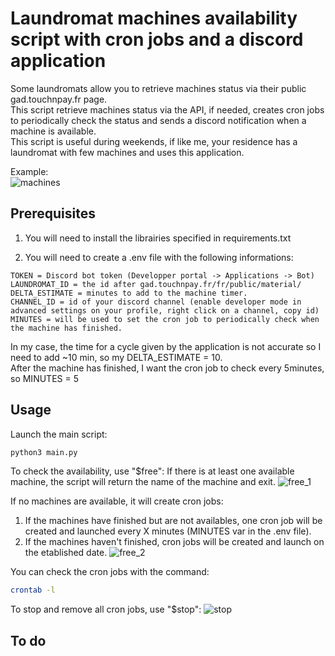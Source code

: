 # Laundromat machines availability script with cron jobs and a discord application 

Some laundromats allow you to retrieve machines status via their public gad.touchnpay.fr page.\
This script retrieve machines status via the API, if needed, creates cron jobs to periodically check the status and sends a discord notification when a machine is available.\
This script is useful during weekends, if like me, your residence has a laundromat with few machines and uses this application.

Example:\
![machines](https://github.com/01MI/Laundromat_machines_availability_script/assets/151965188/368e0e04-7f4e-4aa4-8950-2e013b079618)

## Prerequisites
1. You will need to install the librairies specified in requirements.txt

2. You will need to create a .env file with the following informations:
```
TOKEN = Discord bot token (Developper portal -> Applications -> Bot)
LAUNDROMAT_ID = the id after gad.touchnpay.fr/fr/public/material/
DELTA_ESTIMATE = minutes to add to the machine timer.
CHANNEL_ID = id of your discord channel (enable developer mode in advanced settings on your profile, right click on a channel, copy id)
MINUTES = will be used to set the cron job to periodically check when the machine has finished.
```

In my case, the time for a cycle given by the application is not accurate so I need to add ~10 min, so my DELTA_ESTIMATE = 10.\
After the machine has finished, I want the cron job to check every 5minutes, so MINUTES = 5

## Usage

Launch the main script:
```bash
python3 main.py
```
To check the availability, use "$free":
If there is at least one available machine, the script will return the name of the machine and exit.
![free_1](https://github.com/01MI/Laundromat_machines_availability_script/assets/151965188/b34b869c-9e9f-4cf3-bbbe-ca2a9e07f75f)

If no machines are available, it will create cron jobs:
1. If the machines have finished but are not availables, one cron job will be created and launched every X minutes (MINUTES var in the .env file).
2. If the machines haven't finished, cron jobs will be created and launch on the etablished date.
   ![free_2](https://github.com/01MI/Laundromat_machines_availability_script/assets/151965188/1013f055-32e3-4c46-bc1f-317ddc2455eb)

You can check the cron jobs with the command: 
```bash
crontab -l
```

To stop and remove all cron jobs, use "$stop":
![stop](https://github.com/01MI/Laundromat_machines_availability_script/assets/151965188/84e65f58-4cfc-401d-8c60-5e75183f1b90)

## To do



